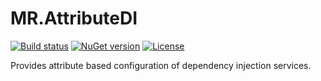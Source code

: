 # MR.AttributeDI

[![Build status](https://img.shields.io/appveyor/ci/mrahhal/mr-attributedi/master.svg)](https://ci.appveyor.com/project/mrahhal/mr-attributedi)
[![NuGet version](https://badge.fury.io/nu/MR.AttributeDI.svg)](https://www.nuget.org/packages/MR.AttributeDI.Abstractions)
[![License](https://img.shields.io/badge/license-MIT-blue.svg)](https://opensource.org/licenses/MIT)

Provides attribute based configuration of dependency injection services.
